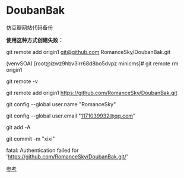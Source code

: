 # DoubanBak
仿豆瓣网站代码备份

**使用这种方式创建失败：**

git remote add origin1 git@github.com:RomanceSky/DoubanBak.git

(venvSOA) [root@izwz9hbv3lrr68d8bo5dvpz minicms]#
git remote rm origin1

git remote -v

git remote add origin1 https://github.com/RomanceSky/DoubanBak.git

git config --global user.name "RomanceSky"

git config --global user.email "1171039932@qq.com"

git add -A

git commit -m "xixi"

fatal: Authentication failed for 'https://github.com/RomanceSky/DoubanBak.git/'

[参考](https://git-scm.com/book/zh/v2/Git-%E5%9F%BA%E7%A1%80-%E8%BF%9C%E7%A8%8B%E4%BB%93%E5%BA%93%E7%9A%84%E4%BD%BF%E7%94%A8)


